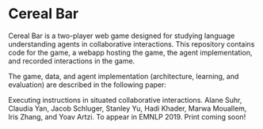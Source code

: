 # Cereal Bar
Cereal Bar is a two-player web game designed for studying language understanding agents in collaborative interactions. This repository contains code for the game, a webapp hosting the game, the agent implementation, and recorded interactions in the game. 

The game, data, and agent implementation (architecture, learning, and evaluation) are described in the following paper:

Executing instructions in situated collaborative interactions. Alane Suhr, Claudia Yan, Jacob Schluger, Stanley Yu, Hadi Khader, Marwa Mouallem, Iris Zhang, and Yoav Artzi. To appear in EMNLP 2019. Print coming soon!
